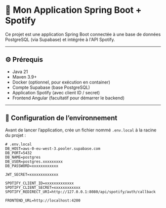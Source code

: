 # 🎵 Mon Application Spring Boot + Spotify

Ce projet est une application Spring Boot connectée à une base de données PostgreSQL (via Supabase) et intégrée à l'API Spotify.

---

## ⚙️ Prérequis

- Java 21
- Maven 3.9+
- Docker (optionnel, pour exécution en container)
- Compte Supabase (base PostgreSQL)
- Application Spotify (avec client ID / secret)
- Frontend Angular (facultatif pour démarrer le backend)

---

## 📁 Configuration de l’environnement

Avant de lancer l’application, crée un fichier nommé `.env.local` à la racine du projet :

```env
# .env.local
DB_HOST=aws-0-eu-west-3.pooler.supabase.com
DB_PORT=5432
DB_NAME=postgres
DB_USER=postgres.xxxxxxxxx
DB_PASSWORD=xxxxxxxxxxxx

JWT_SECRET=xxxxxxxxxxxxx

SPOTIFY_CLIENT_ID=xxxxxxxxxxxxx
SPOTIFY_CLIENT_SECRET=xxxxxxxxxxxx
SPOTIFY_REDIRECT_URI=http://127.0.0.1:8080/api/spotify/auth/callback

FRONTEND_URL=http://localhost:4200
